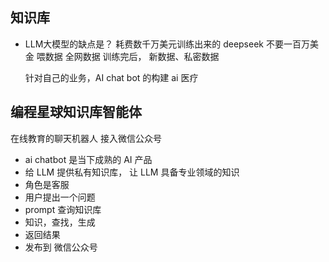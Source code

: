 ## 知识库
- LLM大模型的缺点是？
  耗费数千万美元训练出来的
  deepseek 不要一百万美金
  喂数据 全网数据
  训练完后，
  新数据、私密数据

  针对自己的业务，AI chat bot 的构建
  ai 医疗

## 编程星球知识库智能体
  在线教育的聊天机器人 接入微信公众号
  - ai chatbot 是当下成熟的 AI 产品
  - 给 LLM 提供私有知识库， 让 LLM 具备专业领域的知识 
  - 角色是客服
  - 用户提出一个问题
  - prompt 查询知识库
  - 知识，查找，生成
  - 返回结果
  - 发布到  微信公众号